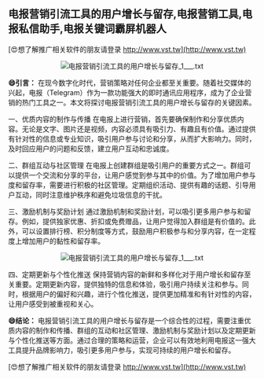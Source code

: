 ## **电报营销引流工具的用户增长与留存,电报营销工具,电报私信助手,电报关键词霸屏机器人**

[😍想了解推广相关软件的朋友请登录 http://www.vst.tw](http://www.vst.tw)

 <center><img src="https://vst.tw/MP4/tuiguang/png/7.png" alt="电报营销引流工具的用户增长与留存_1___.txt"></center>

**😄引言：**
在现今数字化时代，营销策略对任何企业都至关重要。随着社交媒体的兴起，电报（Telegram）作为一款功能强大的即时通讯应用程序，成为了企业营销的热门工具之一。本文将探讨电报营销引流工具的用户增长与留存的关键因素。

一、优质内容的制作与传播
在电报上进行营销，首先要确保制作和分享优质内容。无论是文字、图片还是视频，内容必须具有吸引力、有趣且有价值。通过提供有针对性的信息或专业知识，吸引用户参与讨论和分享，从而扩大影响力。同时，及时回应用户的问题和反馈，建立用户互动和忠诚度。

二、群组互动与社区管理
在电报上创建群组是吸引用户的重要方式之一。群组可以提供一个交流和分享的平台，让用户感觉到参与其中的价值。为了增加用户参与度和留存率，需要进行积极的社区管理。定期组织活动、提供有趣的话题、引导用户互动，同时注意维护秩序和避免垃圾信息的干扰。

三、激励机制与奖励计划
通过激励机制和奖励计划，可以吸引更多用户参与和留存。例如，提供独家优惠、折扣或免费赠品，让用户觉得加入群组是有价值的。此外，可以设置排行榜、积分制度等方式，鼓励用户积极参与和分享内容，在一定程度上增加用户的黏性和留存率。

 <center><img src="https://vst.tw/MP4/tuiguang/png/7.png" alt="电报营销引流工具的用户增长与留存_1___.txt"></center>

四、定期更新与个性化推送
保持营销内容的新鲜和多样化对于用户增长和留存至关重要。定期更新内容，提供独特的信息和体验，吸引用户持续关注和参与。同时，根据用户的偏好和兴趣，进行个性化推送，提供更加精准和有针对性的内容，让用户感受到被重视和关心。

**😄结论：**
电报营销引流工具的用户增长与留存是一个综合性的过程，需要注重优质内容的制作和传播、群组的互动和社区管理、激励机制与奖励计划以及定期更新与个性化推送等方面。通过合理的策略和运营，企业可以有效地利用电报这一强大工具提升品牌影响力，吸引更多用户参与，实现可持续的用户增长和留存。

[😍想了解推广相关软件的朋友请登录 http://www.vst.tw](http://www.vst.tw)



